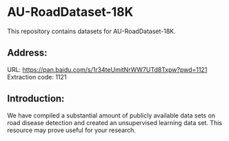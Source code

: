 # AU-RoadDataset-18K
This repository contains datasets for AU-RoadDataset-18K.

## Address: 
URL: https://pan.baidu.com/s/1r34teUmitNrWW7UTd8Txpw?pwd=1121
Extraction code: 1121

## Introduction:
We have compiled a substantial amount of publicly available data sets on road disease detection and created an unsupervised learning data set. This resource may prove useful for your research.
